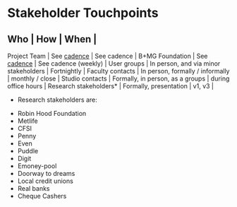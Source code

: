 # Stakeholder Touchpoints

Who 					| How 							| When				|
-----------------------------------------------------------------------------
Project Team			| See [cadence](link.com)		| See cadence		|
B+MG Foundation			| See [cadence](link.com)		| See cadence (weekly) |
User groups				| In person, and via minor stakeholders | Fortnightly |
Faculty contacts		| In person, formally / informally	| monthly / close	|
Studio contacts			| Formally, in person, as a groups 	| during office hours |
Research stakeholders*	| Formally, presentation			| v1, v3 |



* Research stakeholders are:
- Robin Hood Foundation	
- Metlife					
- CFSI					
- Penny					
- Even					
- Puddle					
- Digit					
- Emoney-pool				
- Doorway to dreams		
- Local credit unions		
- Real banks				
- Cheque Cashers			
